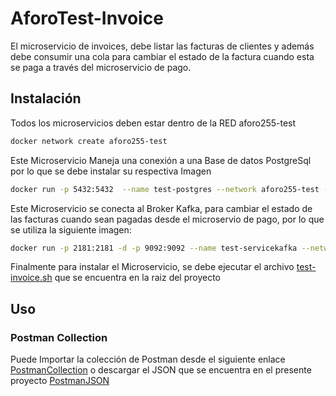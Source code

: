 # AforoTest-Invoice
El microservicio de invoices, debe listar las facturas de clientes y además debe consumir una cola para cambiar el estado de la factura cuando esta se paga a través del microservicio de pago.

## Instalación
Todos los microservicios deben estar dentro de la RED aforo255-test

```bash
docker network create aforo255-test
```

Este Microservicio Maneja una conexión a una Base de datos PostgreSql por lo que se debe instalar su respectiva Imagen

```bash
docker run -p 5432:5432  --name test-postgres --network aforo255-test -e POSTGRES_PASSWORD=123456 -e  POSTGRES_DB=db_invoice -d postgres:12-alpine
```

Este Microservicio se conecta al Broker Kafka, para cambiar el estado de las facturas cuando sean pagadas desde el microservio de pago, por lo que se utiliza la siguiente imagen:

```bash
docker run -p 2181:2181 -d -p 9092:9092 --name test-servicekafka --network aforo255-test -e ADVERTISED_HOST=127.0.0.1  -e NUM_PARTITIONS=3 johnnypark/kafka-zookeeper
```

Finalmente para instalar el Microservicio, se debe ejecutar el archivo [test-invoice.sh](https://github.com/jhonariza03/AforoTest-Invoice/blob/main/test-ms-invoice/test-invoice.sh) que se encuentra en la raiz del proyecto

## Uso
### Postman Collection

Puede Importar la colección de Postman desde el siguiente enlace [PostmanCollection](https://www.getpostman.com/collections/38c4dfee61c3b37b05ea) o descargar el JSON que se encuentra en el presente proyecto [PostmanJSON](https://github.com/jhonariza03/AforoTest-Config/blob/main/Aforo-Test-Final.postman_collection.json)


